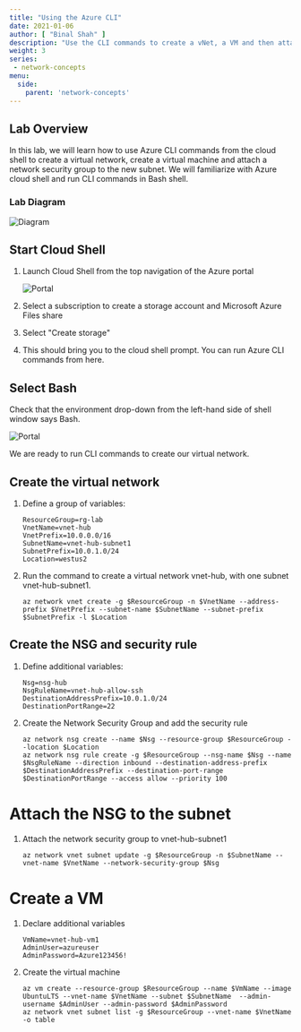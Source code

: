 ```yaml
---
title: "Using the Azure CLI"
date: 2021-01-06
author: [ "Binal Shah" ]
description: "Use the CLI commands to create a vNet, a VM and then attach an NSG to a subnet."
weight: 3
series:
 - network-concepts
menu:
  side:
    parent: 'network-concepts'
---
```


## Lab Overview

In this lab, we will learn how to use Azure CLI commands from the cloud shell to create a virtual network, create a virtual machine and attach a network security group to the new subnet. We will familiarize with Azure cloud shell and run CLI commands in Bash shell.

### Lab Diagram

![Diagram](/network/concepts/images/lab03-01-diagram.png)

## Start Cloud Shell

1. Launch Cloud Shell from the top navigation of the Azure portal

    ![Portal](/network/concepts/images/lab03-02-cloudshell1.png)

1. Select a subscription to create a storage account and Microsoft Azure Files share
1. Select "Create storage"
1. This should bring you to the cloud shell prompt. You can run Azure CLI commands from here.

## Select Bash

Check that the environment drop-down from the left-hand side of shell window says Bash.

![Portal](/network/concepts/images/lab03-02-cloudshell1.png)

We are ready to run CLI commands to create our virtual network.

## Create the virtual network

1. Define a group of variables:

    ```shell
    ResourceGroup=rg-lab
    VnetName=vnet-hub
    VnetPrefix=10.0.0.0/16
    SubnetName=vnet-hub-subnet1
    SubnetPrefix=10.0.1.0/24
    Location=westus2
    ```

1. Run the command to create a virtual network vnet-hub, with one subnet vnet-hub-subnet1.

    ```shell
    az network vnet create -g $ResourceGroup -n $VnetName --address-prefix $VnetPrefix --subnet-name $SubnetName --subnet-prefix $SubnetPrefix -l $Location
    ```

## Create the NSG and security rule

1. Define additional variables:

    ```shell
    Nsg=nsg-hub
    NsgRuleName=vnet-hub-allow-ssh
    DestinationAddressPrefix=10.0.1.0/24
    DestinationPortRange=22
    ```

1. Create the Network Security Group and add the security rule

    ```shell
    az network nsg create --name $Nsg --resource-group $ResourceGroup --location $Location
    az network nsg rule create -g $ResourceGroup --nsg-name $Nsg --name $NsgRuleName --direction inbound --destination-address-prefix $DestinationAddressPrefix --destination-port-range $DestinationPortRange --access allow --priority 100
    ```

# Attach the NSG to the subnet

1. Attach the network security group to vnet-hub-subnet1

    ```shell
    az network vnet subnet update -g $ResourceGroup -n $SubnetName --vnet-name $VnetName --network-security-group $Nsg
    ```

# Create a VM

1. Declare additional variables

    ```shell
    VmName=vnet-hub-vm1
    AdminUser=azureuser
    AdminPassword=Azure123456!
    ```

1. Create the virtual machine

    ```shell
    az vm create --resource-group $ResourceGroup --name $VmName --image UbuntuLTS --vnet-name $VnetName --subnet $SubnetName  --admin-username $AdminUser --admin-password $AdminPassword
    az network vnet subnet list -g $ResourceGroup --vnet-name $VnetName -o table
    ```

